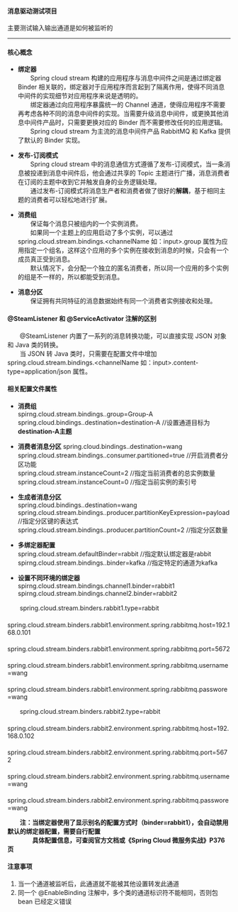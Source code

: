 #### 消息驱动测试项目
主要测试输入输出通道是如何被监听的

---
#### 核心概念 ####
* **绑定器**  
　　Spring cloud stream 构建的应用程序与消息中间件之间是通过绑定器 Binder 相关联的，绑定器对于应用程序而言起到了隔离作用，使得不同消息中间件的实现细节对应用程序来说是透明的。  
　　绑定器通过向应用程序暴露统一的 Channel 通道，使得应用程序不需要再考虑各种不同的消息中间件的实现。当需要升级消息中间件，或更换其他消息中间件产品时，只需要更换对应的 Binder 而不需要修改任何的应用逻辑。  
　　Spring cloud stream 为主流的消息中间件产品 RabbitMQ 和 Kafka 提供了默认的 Binder 实现。

* **发布-订阅模式**  
　　Spring cloud stream 中的消息通信方式遵循了发布-订阅模式，当一条消息被投递到消息中间件后，他会通过共享的 Topic 主题进行广播，消息消费者在订阅的主题中收到它并触发自身的业务逻辑处理。  
　　通过发布-订阅模式将消息生产者和消费者做了很好的**解耦**，基于相同主题的消费者可以轻松地进行扩展。  

* **消费组**  
　　保证每个消息只被组内的一个实例消费。  
　　如果同一个主题上的应用启动了多个实例，可以通过 spring.cloud.stream.bindings.<channelName 如：input>.group 属性为应用指定一个组名，这样这个应用的多个实例在接收到消息的时候，只会有一个成员真正受到消息。  
　　默认情况下，会分配一个独立的匿名消费者，所以同一个应用的多个实例的组是不一样的，所以都能受到消息。

* **消息分区**  
　　保证拥有共同特征的消息数据始终有同一个消费者实例接收和处理。  　
#### @SteamListener 和 @ServiceActivator 注解的区别 ####
　　@SteamListener 内置了一系列的消息转换功能，可以直接实现 JSON 对象和 Java 类的转换。  
　　当 JSON 转 Java 类时，只需要在配置文件中增加 spring.cloud.stream.bindings.<channelName 如：input>.content-type=application/json 属性。　　
#### 相关配置文件属性 ####
* **消费组**  
spirng.cloud.stream.bindings.<channelName>.group=Group-A  
spring.cloud.bindings.<channelName>.destination=destination-A //设置通道目标为**destination-A主题**

* **消费者消息分区** 
spring.cloud.bindings.<channelName>.destination=wang 
spring.cloud.stream.bindings.<channelName>.consumer.partitioned=true //开启消费者分区功能  
spring.cloud.stream.instanceCount=2 //指定当前消费者的总实例数量  
spring.cloud.stream.instanceCount=0 //指定当前实例的索引号 
 
* **生成者消息分区**  
spring.cloud.bindings.<channelName>.destination=wang 
spring.cloud.stream.bindings.<channelName>.producer.partitionKeyExpression=payload //指定分区键的表达式  
spring.cloud.stream.bindings.<channelName>.producer.partitionCount=2  //指定分区数量

* **多绑定器配置**  
spring.cloud.stream.defaultBinder=rabbit //指定默认绑定器是rabbit  
spirng.cloud.stream.bindings.<channelName>.binder=kafka //指定特定的通道为kafka

* **设置不同环境的绑定器**  
spirng.cloud.stream.bindings.channel1.binder=rabbit1  
spirng.cloud.stream.bindings.channel2.binder=rabbit2  

　　spring.cloud.stream.binders.rabbit1.type=rabbit  
　　spring.cloud.stream.binders.rabbit1.environment.spring.rabbitmq.host=192.168.0.101  
　　spring.cloud.stream.binders.rabbit1.environment.spring.rabbitmq.port=5672  
　　spring.cloud.stream.binders.rabbit1.environment.spring.rabbitmq.username=wang  
　　spring.cloud.stream.binders.rabbit1.environment.spring.rabbitmq.passwore=wang  

　　spring.cloud.stream.binders.rabbit2.type=rabbit  
　　spring.cloud.stream.binders.rabbit2.environment.spring.rabbitmq.host=192.168.0.102  
　　spring.cloud.stream.binders.rabbit2.environment.spring.rabbitmq.port=5672  
　　spring.cloud.stream.binders.rabbit2.environment.spring.rabbitmq.username=wang  
　　spring.cloud.stream.binders.rabbit2.environment.spring.rabbitmq.passwore=wang  

　　**注：当绑定器使用了显示别名的配置方式时（binder=rabbit1），会自动禁用默认的绑定器配置，需要自行配置**  
　　　　**具体配置信息，可查阅官方文档或《Spring Cloud 微服务实战》P376页** 

#### 注意事项 ####
1. 当一个通道被监听后，此通道就不能被其他设置转发此通道
2. 同一个 @EnableBinding 注解中，多个类的通道标识符不能相同，否则包 bean 已经定义错误
